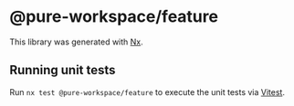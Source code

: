 # @pure-workspace/feature

This library was generated with [Nx](https://nx.dev).

## Running unit tests

Run `nx test @pure-workspace/feature` to execute the unit tests via [Vitest](https://vitest.dev/).
